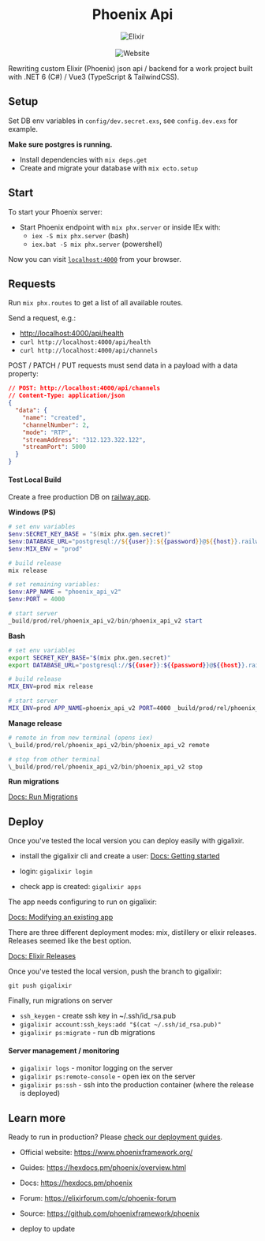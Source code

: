 <h1 align="center">
Phoenix Api
</h1>
<p align="center">
  <img alt="Elixir" src="https://img.shields.io/badge/elixir-%234B275F.svg?style=for-the-badge&logo=elixir&logoColor=white" />
  <br>
  <br>
  <img alt="Website" src="https://img.shields.io/website?down_color=red&down_message=down&label=server%20status&up_color=green&up_message=up&url=https%3A%2F%2Fphoenix-api.gigalixirapp.com%2Fapi%2Fhealth">
</p>

Rewriting custom Elixir (Phoenix) json api / backend for a work project built with .NET 6 (C#) / Vue3 (TypeScript & TailwindCSS).

## Setup

Set DB env variables in `config/dev.secret.exs`, see `config.dev.exs` for example.

**Make sure postgres is running.**

- Install dependencies with `mix deps.get`
- Create and migrate your database with `mix ecto.setup`

## Start

To start your Phoenix server:

- Start Phoenix endpoint with `mix phx.server` or inside IEx with:
  - `iex -S mix phx.server` (bash)
  - `iex.bat -S mix phx.server` (powershell)

Now you can visit [`localhost:4000`](http://localhost:4000) from your browser.

## Requests

Run `mix phx.routes` to get a list of all available routes.

Send a request, e.g.:

- [http://localhost:4000/api/health](http://localhost:4000/api/health)
- `curl http://localhost:4000/api/health`
- `curl http://localhost:4000/api/channels`

POST / PATCH / PUT requests must send data in a payload with a data property:

```json
// POST: http://localhost:4000/api/channels
// Content-Type: application/json
{
  "data": {
    "name": "created",
    "channelNumber": 2,
    "mode": "RTP",
    "streamAddress": "312.123.322.122",
    "streamPort": 5000
  }
}
```

#### Test Local Build

Create a free production DB on [railway.app](https://railway.app/).

**Windows (PS)**

```powershell
# set env variables
$env:SECRET_KEY_BASE = "$(mix phx.gen.secret)"
$env:DATABASE_URL="postgresql://${{user}}:${{password}}@${{host}}.railway.app:${{port}}/${{database}}"
$env:MIX_ENV = "prod"

# build release
mix release

# set remaining variables:
$env:APP_NAME = "phoenix_api_v2"
$env:PORT = 4000

# start server
_build/prod/rel/phoenix_api_v2/bin/phoenix_api_v2 start
```

**Bash**

```bash
# set env variables
export SECRET_KEY_BASE="$(mix phx.gen.secret)"
export DATABASE_URL="postgresql://${{user}}:${{password}}@${{host}}.railway.app:${{port}}/${{database}}"

# build release
MIX_ENV=prod mix release

# start server
MIX_ENV=prod APP_NAME=phoenix_api_v2 PORT=4000 _build/prod/rel/phoenix_api_v2/bin/phoenix_api_v2 start
```

**Manage release**

```powershell
# remote in from new terminal (opens iex)
\_build/prod/rel/phoenix_api_v2/bin/phoenix_api_v2 remote

# stop from other terminal
\_build/prod/rel/phoenix_api_v2/bin/phoenix_api_v2 stop
```

**Run migrations**

[Docs: Run Migrations](https://gigalixir.readthedocs.io/en/latest/database.html#migrations)

## Deploy

Once you've tested the local version you can deploy easily with gigalixir.

- install the gigalixir cli and create a user: [Docs: Getting started](https://gigalixir.readthedocs.io/en/latest/getting-started-guide.html#install-the-command-line-interface)

- login: `gigalixir login`
- check app is created: `gigalixir apps`

The app needs configuring to run on gigalixir:

[Docs: Modifying an existing app](https://gigalixir.readthedocs.io/en/latest/modify-app/index.html#modifying-existing-app)

There are three different deployment modes: mix, distillery or elixir releases. Releases seemed like the best option.

[Docs: Elixir Releases](https://gigalixir.readthedocs.io/en/latest/modify-app/releases.html#modifying-existing-app-with-elixir-releases)

Once you've tested the local version, push the branch to gigalixir:

`git push gigalixir`

Finally, run migrations on server

- `ssh_keygen` - create ssh key in ~/.ssh/id_rsa.pub
- `gigalixir account:ssh_keys:add "$(cat ~/.ssh/id_rsa.pub)"`
- `gigalixir ps:migrate` - run db migrations

#### Server management / monitoring

- `gigalixir logs` - monitor logging on the server
- `gigalixir ps:remote-console` - open iex on the server
- `gigalixir ps:ssh` - ssh into the production container (where the release is deployed)

## Learn more

Ready to run in production? Please [check our deployment guides](https://hexdocs.pm/phoenix/deployment.html).

- Official website: https://www.phoenixframework.org/
- Guides: https://hexdocs.pm/phoenix/overview.html
- Docs: https://hexdocs.pm/phoenix
- Forum: https://elixirforum.com/c/phoenix-forum
- Source: https://github.com/phoenixframework/phoenix

- deploy to update
